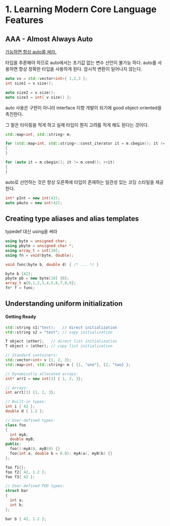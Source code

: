 # 1. Learning Modern Core Language Features
## AAA - Almost Always Auto
[가능하면 항상 auto를 써라.](Chapter1/AAA.cpp)

타입을 추론해야 하므로 auto에서는 초기값 없는 변수 선언이 불가능 하다.
auto를 사용하면 항상 정확한 타입을 사용하게 된다. 암시적 변환이 일어나지 않는다.

```C++
auto vv = std::vector<int>{ 1,2,3 };
int size1 = v.size();

auto size2 = v.size();
auto size3 = int{ v.size() };
```

auto 사용은 구현이 아니라 interface 지향 개발이 되기에 good object-oriented을 촉진한다.

그 말은 타이핑을 적게 하고 실제 타입이 뭔지 고려를 적게 해도 된다는 것이다.
```C++
std::map<int, std::string> m;

for (std::map<int, std::string>::const_iterator it = m.cbegin(); it != m.cend(); ++it)
{
}

for (auto it = m.cbegin(); it != m.cend(); ++it)
{
}
```

auto로 선언하는 것은 항상 오른쪽에 타입이 존재하는 일관성 있는 코딩 스타일을 제공한다.
```C++
int* pInt = new int(42);
auto pAuto = new int(42);
```

## Creating type aliases and alias templates
typedef 대신 using을 써라
```C++
using byte = unsigned char;
using pbyte = unsigned char *;
using array_t = int[10];
using fn = void(byte, double);

void func(byte b, double d) { /* ... */ }

byte b {42};
pbyte pb = new byte[10] {0};
array_t a{0,1,2,3,4,5,6,7,8,9};
fn* f = func;
```

## Understanding uniform initialization
#### Getting Ready
```C++
std::string s1("test);   // direct initialization
std::string s2 = "test"; // copy initialization

T object {other};   // direct list initialization
T object = {other}; // copy list initialization
```

```C++
// Standard containers:
std::vector<int> v {1, 2, 3};
std::map<int, std::string> m { {1, "one"}, {2, "two} };

// Dynamically allocated arrays:
int* arr2 = new int[3] { 1, 2, 3};

// Arrays:
int arr1[3] {1, 2, 3};

// Built-in types:
int i { 42 };
double d { 1.2 };

// User-defined types:
class foo
{
  int myA;
  double myB;
public:
  foo():myA(0, myB(0) {}
  foo(int a, double b = 0.0): myA(a), myB(b) {}
};

foo f1{};
foo f2{ 42, 1.2 };
foo f3{ 42 };

// User-defined POD types:
struct bar 
{
  int a;
  int b;
};

bar b { 42, 1.2 };
```
